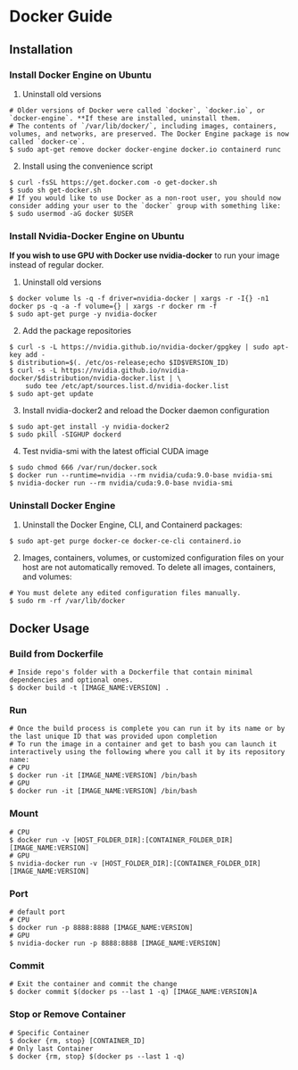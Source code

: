 # Docker Guide

## Installation

### Install Docker Engine on Ubuntu
1. Uninstall old versions
```
# Older versions of Docker were called `docker`, `docker.io`, or `docker-engine`. **If these are installed, uninstall them.
# The contents of `/var/lib/docker/`, including images, containers, volumes, and networks, are preserved. The Docker Engine package is now called `docker-ce`.
$ sudo apt-get remove docker docker-engine docker.io containerd runc
```

2. Install using the convenience script
```
$ curl -fsSL https://get.docker.com -o get-docker.sh
$ sudo sh get-docker.sh
# If you would like to use Docker as a non-root user, you should now consider adding your user to the `docker` group with something like:
$ sudo usermod -aG docker $USER
```

### Install Nvidia-Docker Engine on Ubuntu

**If you wish to use GPU with Docker use nvidia-docker** to run your image instead of regular docker.

1. Uninstall old versions
```
$ docker volume ls -q -f driver=nvidia-docker | xargs -r -I{} -n1 docker ps -q -a -f volume={} | xargs -r docker rm -f
$ sudo apt-get purge -y nvidia-docker
```
2. Add the package repositories
```
$ curl -s -L https://nvidia.github.io/nvidia-docker/gpgkey | sudo apt-key add -
$ distribution=$(. /etc/os-release;echo $ID$VERSION_ID)
$ curl -s -L https://nvidia.github.io/nvidia-docker/$distribution/nvidia-docker.list | \
    sudo tee /etc/apt/sources.list.d/nvidia-docker.list
$ sudo apt-get update
```

3. Install nvidia-docker2 and reload the Docker daemon configuration
```
$ sudo apt-get install -y nvidia-docker2
$ sudo pkill -SIGHUP dockerd
```

4. Test nvidia-smi with the latest official CUDA image
```
$ sudo chmod 666 /var/run/docker.sock
$ docker run --runtime=nvidia --rm nvidia/cuda:9.0-base nvidia-smi
$ nvidia-docker run --rm nvidia/cuda:9.0-base nvidia-smi
```

### Uninstall Docker Engine

1. Uninstall the Docker Engine, CLI, and Containerd packages:
```
$ sudo apt-get purge docker-ce docker-ce-cli containerd.io
```

2. Images, containers, volumes, or customized configuration files on your host are not automatically removed. To delete all images, containers, and volumes: 
```
# You must delete any edited configuration files manually.
$ sudo rm -rf /var/lib/docker
```

## Docker Usage

### Build from Dockerfile
```
# Inside repo's folder with a Dockerfile that contain minimal dependencies and optional ones.
$ docker build -t [IMAGE_NAME:VERSION] .
```

### Run
```
# Once the build process is complete you can run it by its name or by the last unique ID that was provided upon completion 
# To run the image in a container and get to bash you can launch it interactively using the following where you call it by its repository name:
# CPU
$ docker run -it [IMAGE_NAME:VERSION] /bin/bash
# GPU
$ docker run -it [IMAGE_NAME:VERSION] /bin/bash
```
### Mount

```
# CPU 
$ docker run -v [HOST_FOLDER_DIR]:[CONTAINER_FOLDER_DIR] [IMAGE_NAME:VERSION]
# GPU 
$ nvidia-docker run -v [HOST_FOLDER_DIR]:[CONTAINER_FOLDER_DIR] [IMAGE_NAME:VERSION]
```
### Port
```
# default port
# CPU
$ docker run -p 8888:8888 [IMAGE_NAME:VERSION]
# GPU
$ nvidia-docker run -p 8888:8888 [IMAGE_NAME:VERSION]
```

### Commit
```
# Exit the container and commit the change
$ docker commit $(docker ps --last 1 -q) [IMAGE_NAME:VERSION]A
```

### Stop or Remove Container
```
# Specific Container
$ docker {rm, stop} [CONTAINER_ID] 
# Only last Container
$ docker {rm, stop} $(docker ps --last 1 -q)
```

